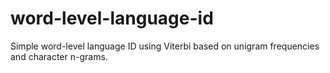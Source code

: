 # word-level-language-id
Simple word-level language ID using Viterbi based on unigram frequencies and character n-grams.
